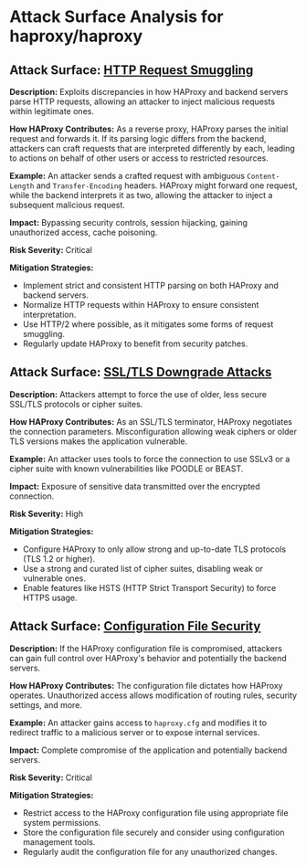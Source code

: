 # Attack Surface Analysis for haproxy/haproxy

## Attack Surface: [HTTP Request Smuggling](./attack_surfaces/http_request_smuggling.md)

**Description:** Exploits discrepancies in how HAProxy and backend servers parse HTTP requests, allowing an attacker to inject malicious requests within legitimate ones.

**How HAProxy Contributes:** As a reverse proxy, HAProxy parses the initial request and forwards it. If its parsing logic differs from the backend, attackers can craft requests that are interpreted differently by each, leading to actions on behalf of other users or access to restricted resources.

**Example:** An attacker sends a crafted request with ambiguous `Content-Length` and `Transfer-Encoding` headers. HAProxy might forward one request, while the backend interprets it as two, allowing the attacker to inject a subsequent malicious request.

**Impact:**  Bypassing security controls, session hijacking, gaining unauthorized access, cache poisoning.

**Risk Severity:** Critical

**Mitigation Strategies:**
*   Implement strict and consistent HTTP parsing on both HAProxy and backend servers.
*   Normalize HTTP requests within HAProxy to ensure consistent interpretation.
*   Use HTTP/2 where possible, as it mitigates some forms of request smuggling.
*   Regularly update HAProxy to benefit from security patches.

## Attack Surface: [SSL/TLS Downgrade Attacks](./attack_surfaces/ssltls_downgrade_attacks.md)

**Description:** Attackers attempt to force the use of older, less secure SSL/TLS protocols or cipher suites.

**How HAProxy Contributes:** As an SSL/TLS terminator, HAProxy negotiates the connection parameters. Misconfiguration allowing weak ciphers or older TLS versions makes the application vulnerable.

**Example:** An attacker uses tools to force the connection to use SSLv3 or a cipher suite with known vulnerabilities like POODLE or BEAST.

**Impact:**  Exposure of sensitive data transmitted over the encrypted connection.

**Risk Severity:** High

**Mitigation Strategies:**
*   Configure HAProxy to only allow strong and up-to-date TLS protocols (TLS 1.2 or higher).
*   Use a strong and curated list of cipher suites, disabling weak or vulnerable ones.
*   Enable features like HSTS (HTTP Strict Transport Security) to force HTTPS usage.

## Attack Surface: [Configuration File Security](./attack_surfaces/configuration_file_security.md)

**Description:** If the HAProxy configuration file is compromised, attackers can gain full control over HAProxy's behavior and potentially the backend servers.

**How HAProxy Contributes:** The configuration file dictates how HAProxy operates. Unauthorized access allows modification of routing rules, security settings, and more.

**Example:** An attacker gains access to `haproxy.cfg` and modifies it to redirect traffic to a malicious server or to expose internal services.

**Impact:** Complete compromise of the application and potentially backend servers.

**Risk Severity:** Critical

**Mitigation Strategies:**
*   Restrict access to the HAProxy configuration file using appropriate file system permissions.
*   Store the configuration file securely and consider using configuration management tools.
*   Regularly audit the configuration file for any unauthorized changes.

